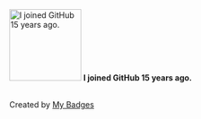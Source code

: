 <img src="https://github.com/my-badges/my-badges/blob/master/src/all-badges/github-anniversary/github-anniversary-15.png?raw=true" alt="I joined GitHub 15 years ago." title="I joined GitHub 15 years ago." width="128">
<strong>I joined GitHub 15 years ago.</strong>
<br><br>




Created by <a href="https://github.com/my-badges/my-badges">My Badges</a>